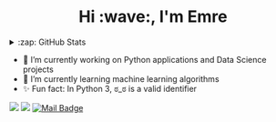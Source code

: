 <h1 align="center">Hi :wave:, I'm Emre</h1>

<details>
  <summary>:zap: GitHub Stats</summary>

<img align="center" alt="Emre's GitHub Stats" src="https://github-readme-stats.vercel.app/api?username=emresolaaksu&theme=vue-dark&show_icons=true" />
</details>


- :telescope: I’m currently working on Python applications and Data Science projects
- :seedling: I’m currently learning machine learning algorithms
- :sparkles: Fun fact: In Python 3, ಠ_ಠ is a valid identifier


[![](https://img.shields.io/badge/twitter-%231DA1F2.svg?&style=for-the-badge&logo=twitter&logoColor=white)](https://twitter.com/emresolaaksu)
[![](https://img.shields.io/badge/linkedin-%230077B5.svg?&style=for-the-badge&logo=linkedin&logoColor=white)](https://www.linkedin.com/in/emre-sola-aksu-033504181/)
[![Mail Badge](https://img.shields.io/badge/emresolaaksu07@gmail.com-c14438?style=for-the-badge&logo=Gmail&logoColor=white&link=mailto:emresolaaksu07@gmail.com)](mailto:emresolaaksu07@gmail.com)

<!--
**emresolaaksu/emresolaaksu** is a ✨ _special_ ✨ repository because its `README.md` (this file) appears on your GitHub profile.

Here are some ideas to get you started:

- 🔭 I’m currently working on ...
- 🌱 I’m currently learning ...
- 👯 I’m looking to collaborate on ...
- 🤔 I’m looking for help with ...
- 💬 Ask me about ...
- 📫 How to reach me: ...
- 😄 Pronouns: ...
- ⚡ Fun fact: ...
-->
